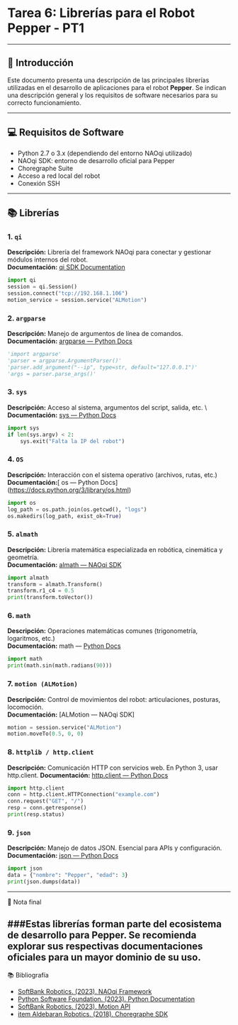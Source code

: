 # Tarea 6: Librerías para el Robot Pepper - PT1

---

## 📘 Introducción

Este documento presenta una descripción de las principales librerías utilizadas en el desarrollo de aplicaciones para el robot **Pepper**. Se indican una descripción general y los requisitos de software necesarios para su correcto funcionamiento.

---

## 💻 Requisitos de Software

- Python 2.7 o 3.x (dependiendo del entorno NAOqi utilizado)
- NAOqi SDK: entorno de desarrollo oficial para Pepper
- Choregraphe Suite
- Acceso a red local del robot
- Conexión SSH

---

## 📚 Librerías

### 1. `qi`

**Descripción:** Librería del framework NAOqi para conectar y gestionar módulos internos del robot.  
**Documentación:** [qi SDK Documentation](http://doc.aldebaran.com/2-5/dev/naoqi/index.html)
```python
import qi
session = qi.Session()
session.connect("tcp://192.168.1.106")
motion_service = session.service("ALMotion")
```
### 2.  `argparse`

**Descripción:** Manejo de argumentos de línea de comandos.\
**Documentación:** [argparse — Python Docs ](https://docs.python.org/3/library/argparse.html)
```python
'import argparse'
'parser = argparse.ArgumentParser()'
'parser.add_argument("--ip", type=str, default="127.0.0.1")'
'args = parser.parse_args()'
```
### 3. `sys`

**Descripción:** Acceso al sistema, argumentos del script, salida, etc. \ 
**Documentación:** [sys — Python Docs](https://docs.python.org/3/library/sys.html)

```python
import sys
if len(sys.argv) < 2:
    sys.exit("Falta la IP del robot")
```
### 4. `OS`

**Descripción:** Interacción con el sistema operativo (archivos, rutas, etc.)\
**Documentación:**[ os — Python Docs] (https://docs.python.org/3/library/os.html)
```python
import os
log_path = os.path.join(os.getcwd(), "logs")
os.makedirs(log_path, exist_ok=True)
```
### 5. `almath`

**Descripción:** Librería matemática especializada en robótica, cinemática y geometría.\
**Documentación:** [almath — NAOqi SDK](http://doc.aldebaran.com/2-5/naoqi/motion/control-cartesian.html)
```python
import almath
transform = almath.Transform()
transform.r1_c4 = 0.5
print(transform.toVector())
```
### 6. `math`

**Descripción:** Operaciones matemáticas comunes (trigonometría, logaritmos, etc.)\
**Documentación:** math — [Python Docs](https://docs.python.org/3/library/math.html)
```python
import math
print(math.sin(math.radians(90)))
```

### 7. `motion (ALMotion)`

**Descripción:** Control de movimientos del robot: articulaciones, posturas, locomoción.\
**Documentación:** [ALMotion — NAOqi SDK] 
```python
motion = session.service("ALMotion")
motion.moveTo(0.5, 0, 0)
```

### 8. `httplib / http.client`

**Descripción:** Comunicación HTTP con servicios web. En Python 3, usar http.client.
**Documentación:** [http.client — Python Docs](https://docs.python.org/3/library/http.client.html)
```python
import http.client
conn = http.client.HTTPConnection("example.com")
conn.request("GET", "/")
resp = conn.getresponse()
print(resp.status)
```
### 9. `json`

**Descripción:** Manejo de datos JSON. Esencial para APIs y configuración.
**Documentación:** [json — Python Docs](https://docs.python.org/3/library/json.html)
```python
import json
data = {"nombre": "Pepper", "edad": 3}
print(json.dumps(data))
```
---
📝 Nota final

###Estas librerías forman parte del ecosistema de desarrollo para Pepper. Se recomienda explorar sus respectivas documentaciones oficiales para un mayor dominio de su uso.
---
📚 Bibliografía

 - [SoftBank Robotics. (2023). NAOqi Framework](http://doc.aldebaran.com/2-5/index.html)
 - [Python Software Foundation. (2023). Python Documentation](https://docs.python.org/3/)
 - [SoftBank Robotics. (2023). Motion API](http://doc.aldebaran.com/2-5/naoqi/motion/almotion.html)
 - [item Aldebaran Robotics. (2018). Choregraphe SDK](http://doc.aldebaran.com/2-5/software/choregraphe/index.html)
